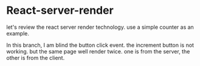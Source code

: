 # React-server-render

let's review the react server render technology. use a simple counter as an example.

In this branch, I am blind the button click event. the increment button is not working.
but the same page well render twice. one is from the server, the other is from the client.
